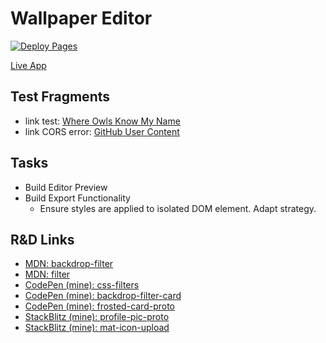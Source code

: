# Wallpaper Editor

[![Deploy Pages](https://github.com/JaimeStill/wallpaper-editor/actions/workflows/deploy-pages.yml/badge.svg)](https://github.com/JaimeStill/wallpaper-editor/actions/workflows/deploy-pages.yml)  

[Live App](https://jaimestill.github.io/wallpaper-editor/)

## Test Fragments

* link test: [Where Owls Know My Name](https://townsquare.media/site/846/files/2018/03/rivers.jpg)
* link CORS error: [GitHub User Content](https://user-images.githubusercontent.com/14102723/84496451-f97e1a00-ac7a-11ea-9fb4-d7c02d77394b.jpg)

## Tasks

* Build Editor Preview
* Build Export Functionality
    * Ensure styles are applied to isolated DOM element. Adapt strategy.

## R&D Links

* [MDN: backdrop-filter](https://developer.mozilla.org/en-US/docs/Web/CSS/backdrop-filter)
* [MDN: filter](https://developer.mozilla.org/en-US/docs/Web/CSS/filter)
* [CodePen (mine): css-filters](https://codepen.io/JaimeStill/pen/WNrwmvX)
* [CodePen (mine): backdrop-filter-card](https://codepen.io/JaimeStill/pen/jOWqpWz)
* [CodePen (mine): frosted-card-proto](https://codepen.io/JaimeStill/pen/abdmdXp)
* [StackBlitz (mine): profile-pic-proto](https://stackblitz.com/edit/profile-pic-proto)
* [StackBlitz (mine): mat-icon-upload](https://stackblitz.com/edit/mat-icon-upload)
